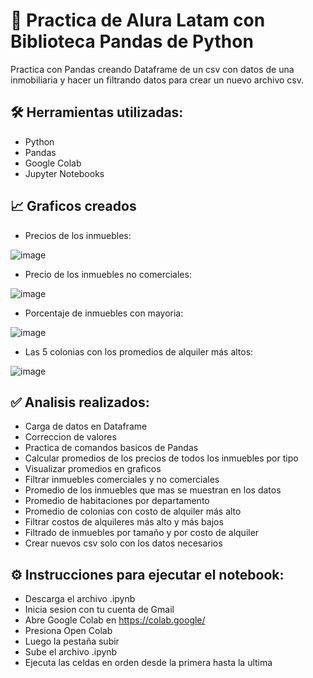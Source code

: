 # 📌 Practica de Alura Latam con Biblioteca Pandas de Python
Practica con Pandas creando Dataframe de un csv con datos de una inmobiliaria y hacer un filtrando datos para crear un nuevo archivo csv.

## 🛠️ Herramientas utilizadas:

- Python
- Pandas
- Google Colab
- Jupyter Notebooks

## 📈 Graficos creados 

- Precios de los inmuebles:

![image](https://github.com/user-attachments/assets/94cb2e90-6c40-48fd-a975-0ff0f0ef9355)

- Precio de los inmuebles no comerciales:

![image](https://github.com/user-attachments/assets/3f491443-c54b-4372-8038-01b115974de2)

- Porcentaje de inmuebles con mayoria:

![image](https://github.com/user-attachments/assets/5569804a-b1d6-49b1-ba82-a596b2aec15d)

- Las 5 colonias con los promedios de alquiler más altos:

![image](https://github.com/user-attachments/assets/5c477055-bb19-4d41-b554-ec3bb78a8f74)

## ✅ Analisis realizados:

- Carga de datos en Dataframe
- Correccion de valores
- Practica de comandos basicos de Pandas
- Calcular promedios de los precios de todos los inmuebles por tipo
- Visualizar promedios en graficos
- Filtrar inmuebles comerciales y no comerciales
- Promedio de los inmuebles que mas se muestran en los datos
- Promedio de habitaciones por departamento
- Promedio de colonias con costo de alquiler más alto
- Filtrar costos de alquileres más alto y más bajos
- Filtrado de inmuebles por tamaño y por costo de alquiler
- Crear nuevos csv solo con los datos necesarios

## ⚙️ Instrucciones para ejecutar el notebook:

- Descarga el archivo .ipynb
- Inicia sesion con tu cuenta de Gmail
- Abre Google Colab en https://colab.google/
- Presiona Open Colab
- Luego la pestaña subir
- Sube el archivo .ipynb
- Ejecuta las celdas en orden desde la primera hasta la ultima

